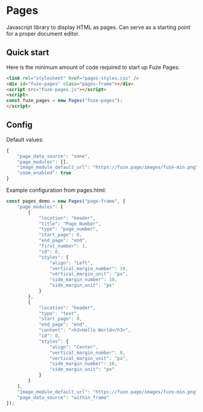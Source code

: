 # Pages
Javascript library to display HTML as pages. Can serve as a starting point for a proper document editor.

## Quick start
Here is the minimum amount of code required to start up Fuze Pages:
```html
<link rel="stylesheet" href="pages-styles.css" />
<div id="fuze-pages" class="pages-frame"></div>
<script src="fuze-pages.js"></script>
<script>
const fuze_pages = new Pages("fuze-pages");
</script>
```

## Config
Default values:
```javascript
{
	"page_data_source": "none",
	"page_modules": [],
	"image_module_default_url": "https://fuze.page/images/fuze-min.png",
	"zoom_enabled": true
}
```
Example configuration from pages.html:
```javascript
const pages_demo = new Pages("page-frame", {
	"page_modules": [
		{
			"location": "header",
			"title": "Page Number",
			"type": "page_number",
			"start_page": 0,
			"end_page": "end",
			"first_number": 1,
			"id": 0,
			"styles": {
				"align": "Left",
				"vertical_margin_number": 10,
				"vertical_margin_unit": "px",
				"side_margin_number": 10,
				"side_margin_unit": "px"
			}
		},
		{
			"location": "header",
			"type": "text",
			"start_page": 0,
			"end_page": "end",
			"content": "<h3>Hello World</h3>",
			"id": 0,
			"styles": {
				"align": "Center",
				"vertical_margin_number": 8,
				"vertical_margin_unit": "px",
				"side_margin_number": 10,
				"side_margin_unit": "px"
			}
		}
	],
	"image_module_default_url": "https://fuze.page/images/fuze-min.png",
	"page_data_source": "within_frame"
});
```
